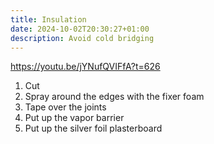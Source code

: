 ```yaml
---
title: Insulation
date: 2024-10-02T20:30:27+01:00
description: Avoid cold bridging
---
```


https://youtu.be/jYNufQVIFfA?t=626

1. Cut
2. Spray around the edges with the fixer foam
3. Tape over the joints
4. Put up the vapor barrier
5. Put up the silver foil plasterboard

